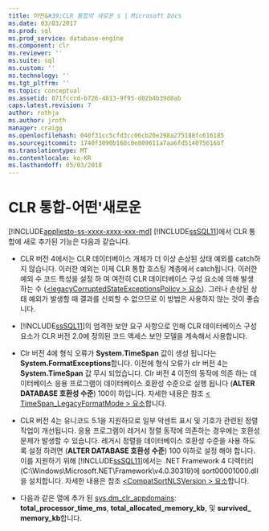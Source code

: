 ```yaml
---
title: 어떤&#39;CLR 통합의 새로운 s | Microsoft Docs
ms.date: 03/03/2017
ms.prod: sql
ms.prod_service: database-engine
ms.component: clr
ms.reviewer: ''
ms.suite: sql
ms.custom: ''
ms.technology: ''
ms.tgt_pltfrm: ''
ms.topic: conceptual
ms.assetid: 871fcccd-b726-4b13-9f95-d02b4b39d8ab
caps.latest.revision: 7
author: rothja
ms.author: jroth
manager: craigg
ms.openlocfilehash: 040f31cc5cfd3cc06cb20e298a275188fc616185
ms.sourcegitcommit: 1740f3090b168c0e809611a7aa6fd514075616bf
ms.translationtype: MT
ms.contentlocale: ko-KR
ms.lasthandoff: 05/03/2018
---
```

# <a name="clr-integration---what39s-new"></a>CLR 통합-어떤&#39;새로운
[!INCLUDE[appliesto-ss-xxxx-xxxx-xxx-md](../../includes/appliesto-ss-xxxx-xxxx-xxx-md.md)]
  [!INCLUDE[ssSQL11](../../includes/sssql11-md.md)]에서 CLR 통합에 새로 추가된 기능은 다음과 같습니다.  
  
-   CLR 버전 4에서는 CLR 데이터베이스 개체가 더 이상 손상된 상태 예외를 catch하지 않습니다. 이러한 예외는 이제 CLR 통합 호스팅 계층에서 catch됩니다. 이러한 예외 수 코드 특성을 설정 하 여 여전히 CLR 데이터베이스 구성 요소에 의해 발생 하는 수 ([\<legacyCorruptedStateExceptionsPolicy > 요소](http://go.microsoft.com/fwlink/?LinkId=204954)). 그러나 손상된 상태 예외가 발생할 때 결과를 신뢰할 수 없으므로 이 방법은 사용하지 않는 것이 좋습니다.  
  
-   [!INCLUDE[ssSQL11](../../includes/sssql11-md.md)]의 엄격한 보안 요구 사항으로 인해 CLR 데이터베이스 구성 요소가 CLR 버전 2.0에 정의된 코드 액세스 보안 모델을 계속해서 사용합니다.  
  
-   Clr 버전 4에 형식 오류가 **System.TimeSpan** 값이 생성 됩니다는 **System.FormatExceptions**합니다. 이전에 형식 오류가 clr 버전 4는 **System.TimeSpan** 값 무시 되었습니다. Clr 버전 4 이전의 동작에 의존 하는 데이터베이스 응용 프로그램이 데이터베이스 호환성 수준으로 실행 됩니다 (**ALTER DATABASE 호환성 수준**) 100이 하입니다. 자세한 내용은 참조 [< TimeSpan_LegacyFormatMode > 요소](http://go.microsoft.com/fwlink/?LinkId=205109)합니다.  
  
-   CLR 버전 4는 유니코드 5.1을 지원하므로 일부 악센트 표시 및 기호가 관련된 정렬 작업이 개선됩니다. 응용 프로그램이 레거시 정렬 동작에 의존하는 경우에는 호환성 문제가 발생할 수 있습니다. 레거시 정렬을 데이터베이스 호환성 수준을 사용 하도록 설정 하려면 (**ALTER DATABASE 호환성 수준**) 100 이하로 설정 해야 합니다. 이를 지원하기 위해 [!INCLUDE[ssSQL11](../../includes/sssql11-md.md)]에서는 .NET Framework 4 디렉터리(C:\Windows\Microsoft.NET\Framework\v4.0.30319)에 sort00001000.dll을 설치합니다. 자세한 내용은 참조 [ \<CompatSortNLSVersion > 요소](http://go.microsoft.com/fwlink/?LinkId=205110)합니다.  
  
-   다음과 같은 열에 추가 된 [sys.dm_clr_appdomains](../../relational-databases/system-dynamic-management-views/sys-dm-clr-appdomains-transact-sql.md): **total_processor_time_ms**, **total_allocated_memory_kb**, 및 **survived_ memory_kb**합니다.  
  
  
